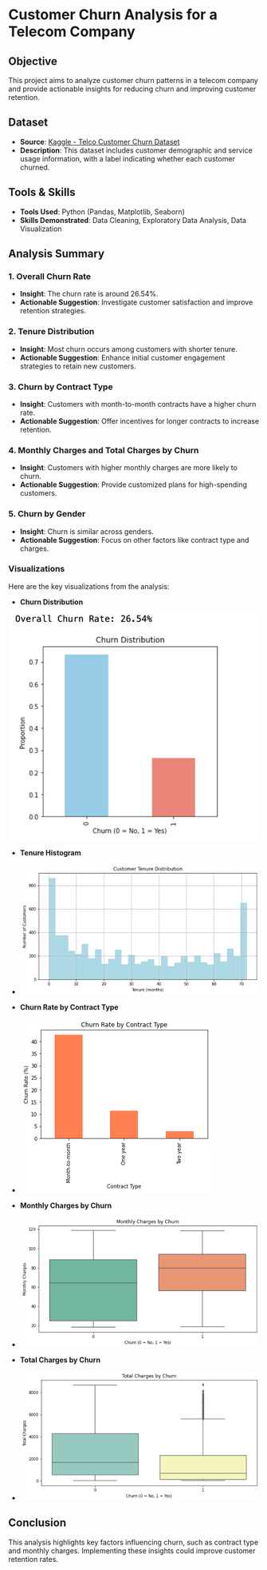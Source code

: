 # Customer Churn Analysis for a Telecom Company

## Objective
This project aims to analyze customer churn patterns in a telecom company and provide actionable insights for reducing churn and improving customer retention.

## Dataset
- **Source**: [Kaggle - Telco Customer Churn Dataset](https://www.kaggle.com/datasets/blastchar/telco-customer-churn)
- **Description**: This dataset includes customer demographic and service usage information, with a label indicating whether each customer churned.

## Tools & Skills
- **Tools Used**: Python (Pandas, Matplotlib, Seaborn)
- **Skills Demonstrated**: Data Cleaning, Exploratory Data Analysis, Data Visualization

## Analysis Summary

### 1. Overall Churn Rate
- **Insight**: The churn rate is around 26.54%.
- **Actionable Suggestion**: Investigate customer satisfaction and improve retention strategies.

### 2. Tenure Distribution
- **Insight**: Most churn occurs among customers with shorter tenure.
- **Actionable Suggestion**: Enhance initial customer engagement strategies to retain new customers.

### 3. Churn by Contract Type
- **Insight**: Customers with month-to-month contracts have a higher churn rate.
- **Actionable Suggestion**: Offer incentives for longer contracts to increase retention.

### 4. Monthly Charges and Total Charges by Churn
- **Insight**: Customers with higher monthly charges are more likely to churn.
- **Actionable Suggestion**: Provide customized plans for high-spending customers.

### 5. Churn by Gender
- **Insight**: Churn is similar across genders.
- **Actionable Suggestion**: Focus on other factors like contract type and charges.

### Visualizations

Here are the key visualizations from the analysis:
  - **Churn Distribution**

  ![Churn Distribution](images/churn_distribution.png)


- **Tenure Histogram**
- 
  ![Tenure Histogram](images/tenure_histogram.png)

- **Churn Rate by Contract Type**
- 
  ![Churn Rate by Contract Type](images/churn_rate_contract_type.png)

- **Monthly Charges by Churn**
- 
  ![Monthly Charges by Churn](images/monthly_charges_churn.png)

- **Total Charges by Churn**
- 
  ![Total Charges by Churn](images/total_charges_churn.png)


## Conclusion
This analysis highlights key factors influencing churn, such as contract type and monthly charges. Implementing these insights could improve customer retention rates.

